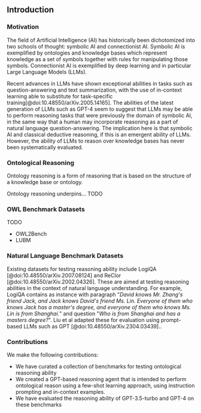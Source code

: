 ## Introduction

### Motivation

The field of Artificial Intelligence (AI) has historically been dichotomized into two schools of thought:
symbolic AI and connectionist AI. Symbolic AI is exemplified by ontologies and knowledge bases which represent
knowledge as a set of symbols together with rules for manipulating those symbols. Connectionist AI is exemplified by
deep learning and in particular Large Language Models (LLMs).

Recent advances in LLMs have shown exceptional abilities in tasks such as question-answering and text summarization,
with the use of in-context learning able to substitute for task-specific training[@doi:10.48550/arXiv.2005.14165].
The abilities of the latest generation of LLMs such as GPT-4 seem to suggest that LLMs may be able to perform
reasoning tasks that were previously the domain of symbolic AI, in the same way that a human may incorporate
reasoning as a part of natural language question-answering. The implication here is that symbolic AI and
classical deductive reasoning, if this is an emergent ability of LLMs. However, the ability of LLMs to
reason over knowledge bases has never been systematically evaluated.

### Ontological Reasoning

Ontology reasoning is a form of reasoning that is based on the structure of a knowledge base or ontology.

Ontology reasoning underpins... TODO

### OWL Benchmark Datasets

TODO

- OWL2Bench
- LUBM

### Natural Language Benchmark Datasets

Existing datasets for testing reasoning ability include  LogiQA [@doi:10.48550/arXiv.2007.08124]
and ReClor [@doi:10.48550/arXiv.2002.04326]. These are aimed at testing reasoning abilities in the
context of natural language understanding. For example, LogiQA contains as instance with paragraph
"_David knows Mr. Zhang's friend Jack, and Jack knows David's friend  Ms. Lin. Everyone of them who knows Jack has a master's degree, and  everyone of them who knows Ms. Lin is from Shanghai._" and question "_Who is from Shanghai and has a masters degree?_".
Liu et al adapted these for evaluation using prompt-based LLMs such as GPT [@doi:10.48550/arXiv.2304.03439]..

### Contributions

We make the following contributions:

- We have curated a collection of benchmarks for testing ontological reasoning ability
- We created a GPT-based reasoning agent that is intended to perform ontological reason using
  a few-shot learning approach, using instruction prompting and in-context examples.
- We have evaluated the reasoning ability of GPT-3.5-turbo and GPT-4 on these benchmarks